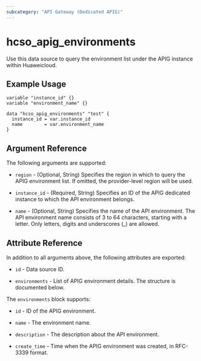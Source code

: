```yaml
---
subcategory: "API Gateway (Dedicated APIG)"
---
```


# hcso_apig_environments

Use this data source to query the environment list under the APIG instance within Huaweicloud.

## Example Usage

```hcl
variable "instance_id" {}
variable "environment_name" {}

data "hcso_apig_environments" "test" {
  instance_id = var.instance_id
  name        = var.environment_name
}
```

## Argument Reference

The following arguments are supported:

* `region` - (Optional, String) Specifies the region in which to query the APIG environment list.
  If omitted, the provider-level region will be used.

* `instance_id` - (Required, String) Specifies an ID of the APIG dedicated instance to which the API
  environment belongs.

* `name` - (Optional, String) Specifies the name of the API environment. The API environment name consists of 3 to 64
  characters, starting with a letter. Only letters, digits and underscores (_) are allowed.

## Attribute Reference

In addition to all arguments above, the following attributes are exported:

* `id` - Data source ID.

* `environments` - List of APIG environment details. The structure is documented below.

The `environments` block supports:

* `id` - ID of the APIG environment.

* `name` - The environment name.

* `description` - The description about the API environment.

* `create_time` - Time when the APIG environment was created, in RFC-3339 format.

